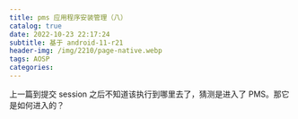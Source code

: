 ```yaml
---
title: pms 应用程序安装管理（八）
catalog: true
date: 2022-10-23 22:17:24
subtitle: 基于 android-11-r21
header-img: /img/2210/page-native.webp
tags: AOSP
categories:
---
```


上一篇到提交 session 之后不知道该执行到哪里去了，猜测是进入了 PMS。那它是如何进入的？

